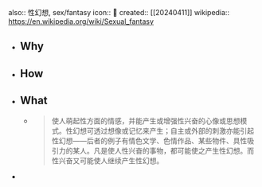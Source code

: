 also:: 性幻想, sex/fantasy
icon:: 🔞
created:: [[20240411]]
wikipedia:: https://en.wikipedia.org/wiki/Sexual_fantasy

- ## Why
- ## How
- ## What
  - > 使人萌起性方面的情感，并能产生或增强性兴奋的心像或思想模式。性幻想可透过想像或记忆来产生；自主或外部的刺激亦能引起性幻想——后者的例子有情色文学、色情作品、某些物件、具性吸引力的某人。凡是使人性兴奋的事物，都可能使之产生性幻想。而性兴奋又可能使人继续产生性幻想。
-